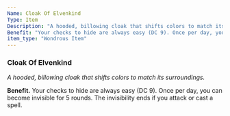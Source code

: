 ```yaml
---
Name: Cloak Of Elvenkind
Type: Item
Description: "A hooded, billowing cloak that shifts colors to match its surroundings."
Benefit: "Your checks to hide are always easy (DC 9). Once per day, you can become invisible for 5 rounds. The invisibility ends if you attack or cast a spell."
item_type: "Wondrous Item"
---
```


### Cloak Of Elvenkind

_A hooded, billowing cloak that shifts colors to match its surroundings._

**Benefit.** Your checks to hide are always easy (DC 9). Once per day, you can become invisible for 5 rounds. The invisibility ends if you attack or cast a spell.

